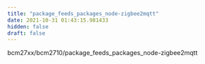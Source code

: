 ```yaml
---
title: "package_feeds_packages_node-zigbee2mqtt"
date: 2021-10-31 01:43:15.981433
hidden: false
draft: false
---
```


bcm27xx/bcm2710/package_feeds_packages_node-zigbee2mqtt

